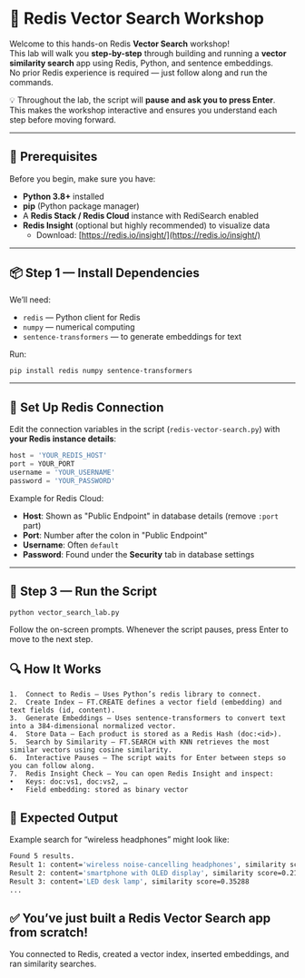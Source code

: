# 🚀 Redis Vector Search Workshop

Welcome to this hands-on Redis **Vector Search** workshop!  
This lab will walk you **step-by-step** through building and running a **vector similarity search** app using Redis, Python, and sentence embeddings.  
No prior Redis experience is required — just follow along and run the commands.  

💡 Throughout the lab, the script will **pause and ask you to press Enter**.  
This makes the workshop interactive and ensures you understand each step before moving forward.  

---

## 🧰 Prerequisites

Before you begin, make sure you have:

- **Python 3.8+** installed  
- **pip** (Python package manager)  
- A **Redis Stack / Redis Cloud** instance with RediSearch enabled  
- **Redis Insight** (optional but highly recommended) to visualize data  
  - Download: [https://redis.io/insight/](https://redis.io/insight/)

---

## 📦 Step 1 — Install Dependencies

We’ll need:
- `redis` — Python client for Redis
- `numpy` — numerical computing
- `sentence-transformers` — to generate embeddings for text

Run:

```bash
pip install redis numpy sentence-transformers
```

---

## 🔗 Set Up Redis Connection

Edit the connection variables in the script (`redis-vector-search.py`) with **your Redis instance details**:

```python
host = 'YOUR_REDIS_HOST'
port = YOUR_PORT
username = 'YOUR_USERNAME' 
password = 'YOUR_PASSWORD'
```

Example for Redis Cloud:
- **Host**: Shown as "Public Endpoint" in database details (remove `:port` part)
- **Port**: Number after the colon in "Public Endpoint"
- **Username**: Often `default`
- **Password**: Found under the **Security** tab in database settings

---

## 📄 Step 3 — Run the Script

``` bash
python vector_search_lab.py
```
Follow the on-screen prompts.
Whenever the script pauses, press Enter to move to the next step.

## 🔍 How It Works
	1.	Connect to Redis — Uses Python’s redis library to connect.
	2.	Create Index — FT.CREATE defines a vector field (embedding) and text fields (id, content).
	3.	Generate Embeddings — Uses sentence-transformers to convert text into a 384-dimensional normalized vector.
	4.	Store Data — Each product is stored as a Redis Hash (doc:<id>).
	5.	Search by Similarity — FT.SEARCH with KNN retrieves the most similar vectors using cosine similarity.
	6.	Interactive Pauses — The script waits for Enter between steps so you can follow along.
	7.	Redis Insight Check — You can open Redis Insight and inspect:
	•	Keys: doc:vs1, doc:vs2, …
	•	Field embedding: stored as binary vector


## 🎯 Expected Output

Example search for “wireless headphones” might look like:

``` bash
Found 5 results.
Result 1: content='wireless noise-cancelling headphones', similarity score=0.00000
Result 2: content='smartphone with OLED display', similarity score=0.21954
Result 3: content='LED desk lamp', similarity score=0.35288
...
```

## ✅ You’ve just built a Redis Vector Search app from scratch!
You connected to Redis, created a vector index, inserted embeddings, and ran similarity searches.

